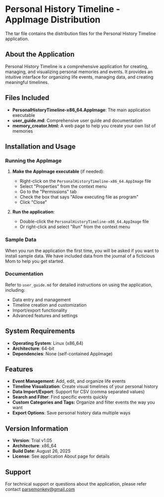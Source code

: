 # Personal History Timeline - AppImage Distribution

The tar file contains the distribution files for the Personal History Timeline application.

## About the Application

Personal History Timeline is a comprehensive application for creating, managing, and visualizing personal memories and events. It provides an intuitive interface for organizing life events, managing data, and creating meaningful timelines.

## Files Included

- **PersonalHistoryTimeline-x86_64.AppImage**: The main application executable
- **user_guide.md**: Comprehensive user guide and documentation
- **memory_creator.html:** A web page to help you create your own list of memories

## Installation and Usage

### Running the AppImage

1. **Make the AppImage executable** (if needed):
   
   - Right-click on the `PersonalHistoryTimeline-x86_64.AppImage` file
   - Select "Properties" from the context menu
   - Go to the "Permissions" tab
   - Check the box that says "Allow executing file as program"
   - Click "Close"

2. **Run the application**:
   
   - Double-click the `PersonalHistoryTimeline-x86_64.AppImage` file
   - Or right-click and select "Run" from the context menu

### Sample Data

When you run the application the first time, you will be asked if you want to install sample data. We have included data from the journal of a ficticious Mom to help you get started.

### Documentation

Refer to `user_guide.md` for detailed instructions on using the application, including:

- Data entry and management
- Timeline creation and customization
- Import/export functionality
- Advanced features and settings

## System Requirements

- **Operating System**: Linux (x86_64)
- **Architecture**: 64-bit
- **Dependencies**: None (self-contained AppImage)

## Features

- **Event Management**: Add, edit, and organize life events
- **Timeline Visualization**: Create visual timelines of your personal history
- **Data Import/Export**: Support for CSV (comma separated values)
- **Search and Filter**: Find specific events quickly
- **Custom Categories and Tags:** Organize and filter events the way you want
- **Export Options**: Save personal history data multiple ways

## Version Information

- **Version**: Trial v1.05
- **Architecture**: x86_64
- **Build Date**: August 26, 2025
- **License**: See application About page for details

## Support

For technical support or questions about the application, please refer contact parsemonkey@gmail.com
